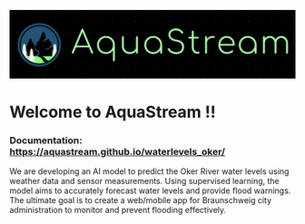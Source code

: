![AquaStream](documentation/docs/img/AquaStream.png)

# Welcome to AquaStream !!

### Documentation: https://aquastream.github.io/waterlevels_oker/

We are developing an AI model to predict the Oker River water levels using weather data and sensor measurements. Using supervised learning, the model aims to accurately forecast water levels and provide flood warnings. The ultimate goal is to create a web/mobile app for Braunschweig city administration to monitor and prevent flooding effectively.
